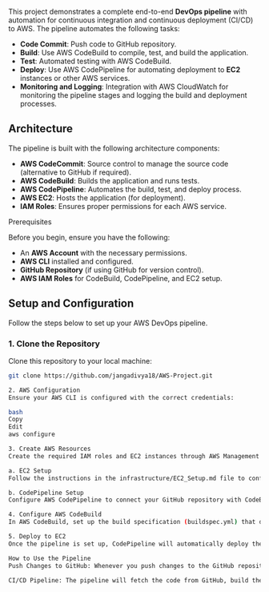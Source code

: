 
This project demonstrates a complete end-to-end **DevOps pipeline** with automation for continuous integration and continuous deployment (CI/CD) to AWS. The pipeline automates the following tasks:

- **Code Commit**: Push code to GitHub repository.
- **Build**: Use AWS CodeBuild to compile, test, and build the application.
- **Test**: Automated testing with AWS CodeBuild.
- **Deploy**: Use AWS CodePipeline for automating deployment to **EC2** instances or other AWS services.
- **Monitoring and Logging**: Integration with AWS CloudWatch for monitoring the pipeline stages and logging the build and deployment processes.

## Architecture

The pipeline is built with the following architecture components:

- **AWS CodeCommit**: Source control to manage the source code (alternative to GitHub if required).
- **AWS CodeBuild**: Builds the application and runs tests.
- **AWS CodePipeline**: Automates the build, test, and deploy process.
- **AWS EC2**: Hosts the application (for deployment).
- **IAM Roles**: Ensures proper permissions for each AWS service.

 Prerequisites

Before you begin, ensure you have the following:

- An **AWS Account** with the necessary permissions.
- **AWS CLI** installed and configured.
- **GitHub Repository** (if using GitHub for version control).
- **AWS IAM Roles** for CodeBuild, CodePipeline, and EC2 setup.

## Setup and Configuration

Follow the steps below to set up your AWS DevOps pipeline.

### 1. Clone the Repository
Clone this repository to your local machine:

```bash
git clone https://github.com/jangadivya18/AWS-Project.git

2. AWS Configuration
Ensure your AWS CLI is configured with the correct credentials:

bash
Copy
Edit
aws configure

3. Create AWS Resources
Create the required IAM roles and EC2 instances through AWS Management Console or using CloudFormation templates in this repository. The resources are defined in the infrastructure/ folder.

a. EC2 Setup
Follow the instructions in the infrastructure/EC2_Setup.md file to configure an EC2 instance.

b. CodePipeline Setup
Configure AWS CodePipeline to connect your GitHub repository with CodeBuild for the CI/CD pipeline. This can be done using the pipeline.yaml configuration file or the AWS Console.

4. Configure AWS CodeBuild
In AWS CodeBuild, set up the build specification (buildspec.yml) that defines the build commands.

5. Deploy to EC2
Once the pipeline is set up, CodePipeline will automatically deploy the built artifacts to your EC2 instances.

How to Use the Pipeline
Push Changes to GitHub: Whenever you push changes to the GitHub repository, the pipeline is triggered automatically.

CI/CD Pipeline: The pipeline will fetch the code from GitHub, build the application, and deploy it to the EC2 instance.
